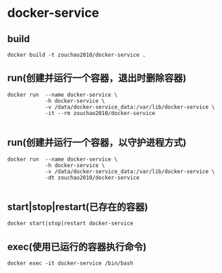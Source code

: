 # docker-service


## build
```shell
docker build -t zouchao2010/docker-service .

```
  
## run(创建并运行一个容器，退出时删除容器)
```shell
docker run  --name docker-service \
            -h docker-service \
            -v /data/docker-service_data:/var/lib/docker-service \
            -it --rm zouchao2010/docker-service
            
```
  
## run(创建并运行一个容器，以守护进程方式)
```shell
docker run  --name docker-service \
            -h docker-service \
            -v /data/docker-service_data:/var/lib/docker-service \
            -dt zouchao2010/docker-service
            
```

## start|stop|restart(已存在的容器)
```shell
docker start|stop|restart docker-service

```

## exec(使用已运行的容器执行命令)
```shell
docker exec -it docker-service /bin/bash
